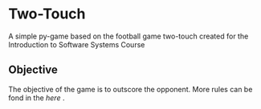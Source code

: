 # Two-Touch
A simple py-game based on the football game two-touch created for the Introduction to Software Systems Course

## Objective
The objective of the game is to outscore the opponent. More rules can be fond in the _here_ .
